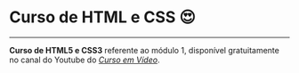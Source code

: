 # Curso de HTML e CSS 😍
***
**Curso de HTML5 e CSS3** referente ao módulo 1, disponível gratuitamente no canal do Youtube do [*Curso em Vídeo*](https://www.youtube.com/c/CursoemV%C3%ADdeo).
